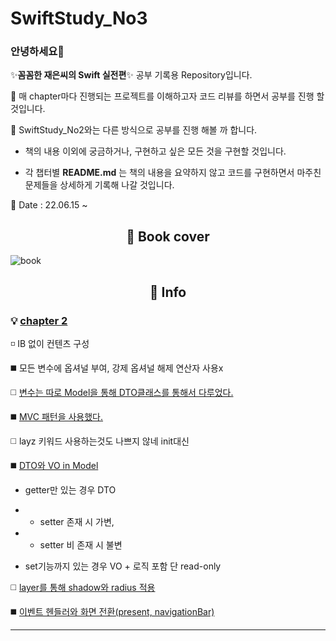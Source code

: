 # SwiftStudy_No3
### 안녕하세요👋
✨**꼼꼼한 재은씨의 Swift 실전편**✨ 공부 기록용 Repository입니다.

🔭 매 chapter마다 진행되는 프로젝트를 이해하고자 코드 리뷰를 하면서 공부를 진행 할 것입니다.

🤔  SwiftStudy_No2와는 다른 방식으로 공부를 진행 해볼 까 합니다.

 - 책의 내용 이외에 궁금하거나, 구현하고 싶은 모든 것을 구현할 것입니다.

- 각 챕터별 **README.md** 는 책의 내용을 요약하지 않고 코드를 구현하면서 마주친 문제들을 상세하게 기록해 나갈 것입니다.


🌱 Date : 22.06.15 ~

<div align=center><h2> 📗 Book cover </h2></div>

![book](https://user-images.githubusercontent.com/96910404/156348411-a27dd2ee-e6f9-425c-9b4f-6ec691a4af15.jpeg) 


<div align=center><h2> 📇 Info </h2></div>

### 💡 <a href="https://github.com/SHcommit/SwiftStudy_No3/tree/master/Ch02_likeXML" target="_blank">chapter 2 </a>

 ◽ IB 없이 컨텐츠 구성
 

:black_medium_square: 모든 변수에 옵셔널 부여, 강제 옵셔널 해제 연산자 사용x

:white_medium_square: <a href="https://github.com/SHcommit/SwiftStudy_No3/tree/master/Ch02_likeXML/custom_button/custom_button/Model">변수는 따로 Model을 통해 DTO클래스를 통해서 다루었다.</a>

:black_medium_square: <a href="https://github.com/SHcommit/SwiftStudy_No3/tree/master/Ch02_likeXML/custom_button/custom_button">MVC 패턴을 사용했다. </a>

:white_medium_square:  layz 키워드 사용하는것도 나쁘지 않네 init대신

:black_medium_square: <a href="https://github.com/SHcommit/SwiftStudy_No3/tree/master/Ch02_likeXML/custom_button/custom_button/Model">DTO와 VO in Model </a>

 - getter만 있는 경우 DTO
 - - setter 존재 시 가변,  
- - setter 비 존재 시 불변

- set기능까지 있는 경우 VO + 로직 포함 단 read-only

:white_medium_square: <a href="https://github.com/SHcommit/SwiftStudy_No3/blob/master/Ch02_likeXML/custom_button/custom_button/Controller/ViewController.swift">layer를 통해 shadow와 radius 적용
</a>

:black_medium_square: <a href="https://github.com/SHcommit/SwiftStudy_No3/blob/master/Ch02_likeXML/custom_button/custom_button/Controller/SettingController.swift">이벤트 헨들러와 화면 전환(present, navigationBar)</a>

 ---

